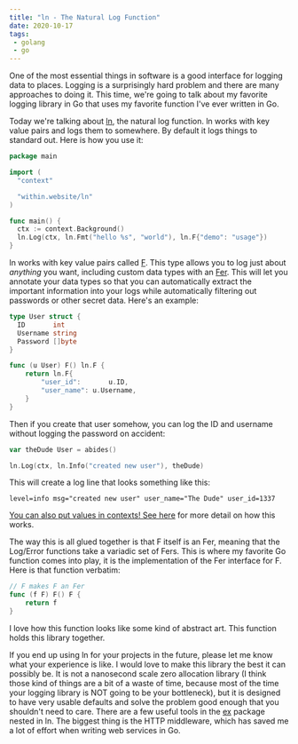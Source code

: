```yaml
---
title: "ln - The Natural Log Function"
date: 2020-10-17
tags:
 - golang
 - go
---
```


One of the most essential things in software is a good interface for logging
data to places. Logging is a surprisingly hard problem and there are many
approaches to doing it. This time, we're going to talk about my favorite logging
library in Go that uses my favorite function I've ever written in Go.

Today we're talking about [ln](https://github.com/Xe/ln), the natural log
function. ln works with key value pairs and logs them to somewhere. By default
it logs things to standard out. Here is how you use it:

```go
package main

import (
  "context"

  "within.website/ln"
)

func main() {
  ctx := context.Background()
  ln.Log(ctx, ln.Fmt("hello %s", "world"), ln.F{"demo": "usage"})
}
```

ln works with key value pairs called
[F](https://pkg.go.dev/within.website/ln#F). This type allows you to
log just about _anything_ you want, including custom data types with an
[Fer](https://pkg.go.dev/within.website/ln#Fer). This will let
you annotate your data types so that you can automatically extract the important
information into your logs while automatically filtering out passwords or other
secret data. Here's an example:

```go
type User struct {
  ID       int
  Username string
  Password []byte
}

func (u User) F() ln.F {
	return ln.F{
		"user_id":       u.ID,
		"user_name": u.Username,
	}
}
```

Then if you create that user somehow, you can log the ID and username without
logging the password on accident:

```go
var theDude User = abides()

ln.Log(ctx, ln.Info("created new user"), theDude)
```

This will create a log line that looks something like this:

```
level=info msg="created new user" user_name="The Dude" user_id=1337
```

[You can also put values in contexts! See <a
href="https://github.com/Xe/ln/blob/master/ex/http.go#L21">here</a> for more
detail on how this works.](conversation://Mara/hacker)

The way this is all glued together is that F itself is an Fer, meaning that the
Log/Error functions take a variadic set of Fers. This is where my favorite Go
function comes into play, it is the implementation of the Fer interface for F.
Here is that function verbatim:

```go
// F makes F an Fer
func (f F) F() F {
	return f
}
```

I love how this function looks like some kind of abstract art. This function
holds this library together.

If you end up using ln for your projects in the future, please let me know what
your experience is like. I would love to make this library the best it can
possibly be. It is not a nanosecond scale zero allocation library (I think those
kind of things are a bit of a waste of time, because most of the time your
logging library is NOT going to be your bottleneck), but it is designed to have
very usable defaults and solve the problem good enough that you shouldn't need
to care. There are a few useful tools in the
[ex](https://pkg.go.dev/within.website/ln/ex) package nested in ln. The biggest
thing is the HTTP middleware, which has saved me a lot of effort when writing
web services in Go.
